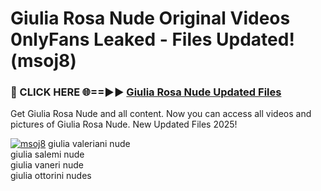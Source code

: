# Giulia Rosa Nude Original Videos 0nlyFans Leaked - Files Updated! (msoj8)

<h3>🔴 CLICK HERE 🌐==►► <a href="https://tinyurl.com/yc6ubb5a" rel="nofollow">Giulia Rosa Nude Updated Files</a></h3>

Get Giulia Rosa Nude and all content. Now you can access all videos and pictures of Giulia Rosa Nude. New Updated Files 2025!

[![msoj8](https://i.imgur.com/7eu0CRL.gif)](https://tinyurl.com/yc6ubb5a)
giulia valeriani nude<br>
giulia salemi nude<br>
giulia vaneri nude<br>
giulia ottorini nudes